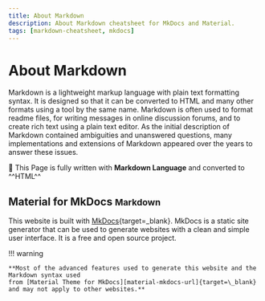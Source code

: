 ```yaml
---
title: About Markdown
description: About Markdown cheatsheet for MkDocs and Material.
tags: [markdown-cheatsheet, mkdocs]
---
```


# About Markdown

Markdown is a lightweight markup language with plain text formatting syntax. It is designed so that it can be converted to HTML and many other formats using a tool by the same name. Markdown is often used to format readme files, for writing messages in online discussion forums, and to create rich text using a plain text editor. As the initial description of Markdown contained ambiguities and unanswered questions, many implementations and extensions of Markdown appeared over the years to answer these issues.

:blue_book: This Page is fully written with **Markdown Language** and converted to ^^HTML^^

## Material for MkDocs <small>Markdown</small>

This website is built with [MkDocs][mkdocs-url]{target=\_blank}. MkDocs is a static site generator that can be used to generate websites with a clean and simple user interface. It is a free and open source project.

!!! warning

    **Most of the advanced features used to generate this website and the Markdown syntax used
    from [Material Theme for MkDocs][material-mkdocs-url]{target=\_blank} and may not apply to other websites.**

<!-- appendices -->

[mkdocs-url]: https://www.mkdocs.org/ 'MkDocs'
[material-mkdocs-url]: https://squidfunk.github.io/mkdocs-material/ 'Material for MkDocs'

<!-- end appendices -->
